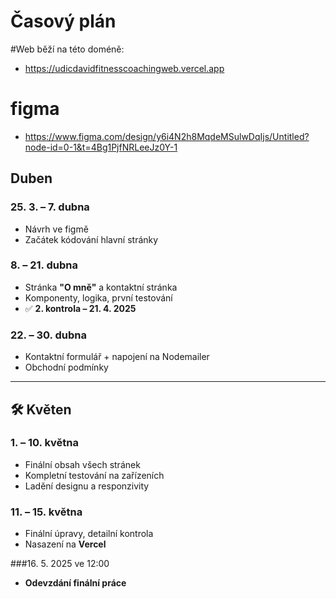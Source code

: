 # Časový plán

#Web běží na této doméně:
- https://udicdavidfitnesscoachingweb.vercel.app

# figma
- https://www.figma.com/design/y6i4N2h8MqdeMSulwDqIjs/Untitled?node-id=0-1&t=4Bg1PjfNRLeeJz0Y-1

## Duben

### 25. 3. – 7. dubna
- Návrh ve figmě
- Začátek kódování hlavní stránky

### 8. – 21. dubna
- Stránka **"O mně"** a kontaktní stránka
- Komponenty, logika, první testování
- ✅ **2. kontrola – 21. 4. 2025**

### 22. – 30. dubna
- Kontaktní formulář + napojení na Nodemailer
- Obchodní podmínky

---

## 🛠️ Květen

### 1. – 10. května
- Finální obsah všech stránek
- Kompletní testování na zařízeních
- Ladění designu a responzivity

### 11. – 15. května
- Finální úpravy, detailní kontrola
- Nasazení na **Vercel**

###16. 5. 2025 ve 12:00
- **Odevzdání finální práce**
